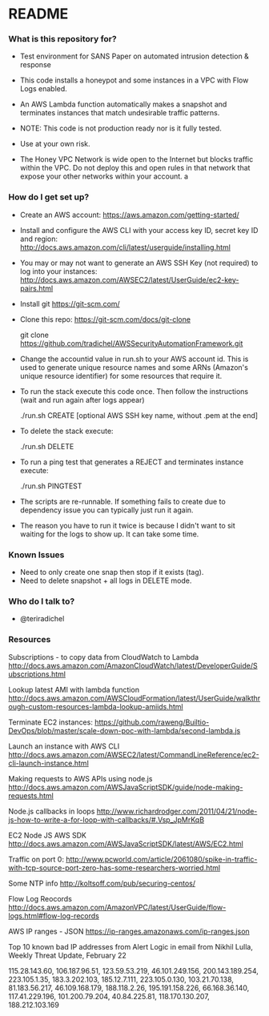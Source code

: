 # README #


### What is this repository for? ###
 
* Test environment for SANS Paper on automated intrusion detection & response

* This code installs a honeypot and some instances in a VPC with Flow Logs enabled.

* An AWS Lambda function automatically makes a snapshot and terminates instances that match  undesirable traffic patterns. 

* NOTE: This code is not production ready nor is it fully tested.

* Use at your own risk.

* The Honey VPC Network is wide open to the Internet but blocks traffic within the VPC. Do not deploy this and open rules in that network that expose your other networks within your account.
a
### How do I get set up? ###

* Create an AWS account: https://aws.amazon.com/getting-started/
 
* Install and configure the AWS CLI with your access key ID, secret key ID and region: http://docs.aws.amazon.com/cli/latest/userguide/installing.html

* You may or may not want to generate an AWS SSH Key (not required) to log into your instances: http://docs.aws.amazon.com/AWSEC2/latest/UserGuide/ec2-key-pairs.html

* Install git https://git-scm.com/

* Clone this repo: https://git-scm.com/docs/git-clone

	git clone https://github.com/tradichel/AWSSecurityAutomationFramework.git 

* Change the accountid value in run.sh to your AWS account id. This is used to generate unique resource names and some ARNs (Amazon's unique resource identifier) for some resources that require it.

* To run the stack execute this code once. Then follow the instructions (wait and run again after logs appear)

	./run.sh CREATE [optional AWS SSH key name, without .pem at the end]

* To delete the stack execute:

	./run.sh DELETE
	
* To run a ping test that generates a REJECT and terminates instance execute:

	./run.sh PINGTEST

* The scripts are re-runnable. If something fails to create due to dependency issue you can typically just run it again.

* The reason you have to run it twice is because I didn't want to sit waiting for the logs to show up. It can take some time. 


### Known Issues ###

* Need to only create one snap then stop if it exists (tag).
* Need to delete snapshot + all logs in DELETE mode.

### Who do I talk to? ###

* @teriradichel

### Resources ###

Subscriptions - to copy data from CloudWatch to Lambda
http://docs.aws.amazon.com/AmazonCloudWatch/latest/DeveloperGuide/Subscriptions.html

Lookup latest AMI with lambda function
http://docs.aws.amazon.com/AWSCloudFormation/latest/UserGuide/walkthrough-custom-resources-lambda-lookup-amiids.html

Terminate EC2 instances:
https://github.com/raweng/Builtio-DevOps/blob/master/scale-down-poc-with-lambda/second-lambda.js

Launch an instance with AWS CLI
http://docs.aws.amazon.com/AWSEC2/latest/CommandLineReference/ec2-cli-launch-instance.html

Making requests to AWS APIs using node.js
http://docs.aws.amazon.com/AWSJavaScriptSDK/guide/node-making-requests.html

Node.js callbacks in loops
http://www.richardrodger.com/2011/04/21/node-js-how-to-write-a-for-loop-with-callbacks/#.Vsp_JpMrKqB

EC2 Node JS AWS SDK
http://docs.aws.amazon.com/AWSJavaScriptSDK/latest/AWS/EC2.html

Traffic on port 0:
http://www.pcworld.com/article/2061080/spike-in-traffic-with-tcp-source-port-zero-has-some-researchers-worried.html

Some NTP info
http://koltsoff.com/pub/securing-centos/

Flow Log Reocords
http://docs.aws.amazon.com/AmazonVPC/latest/UserGuide/flow-logs.html#flow-log-records

AWS IP ranges - JSON
https://ip-ranges.amazonaws.com/ip-ranges.json

Top 10 known bad IP addresses from Alert Logic in email from Nikhil Lulla, Weekly Threat Update, February 22

115.28.143.60,
106.187.96.51,
123.59.53.219,
46.101.249.156,
200.143.189.254,
223.105.1.35,
183.3.202.103,
185.12.7.111,
223.105.0.130,
103.21.70.138,
81.183.56.217,
46.109.168.179,
188.118.2.26,
195.191.158.226,
66.168.36.140,
117.41.229.196,
101.200.79.204,
40.84.225.81,
118.170.130.207,
188.212.103.169
